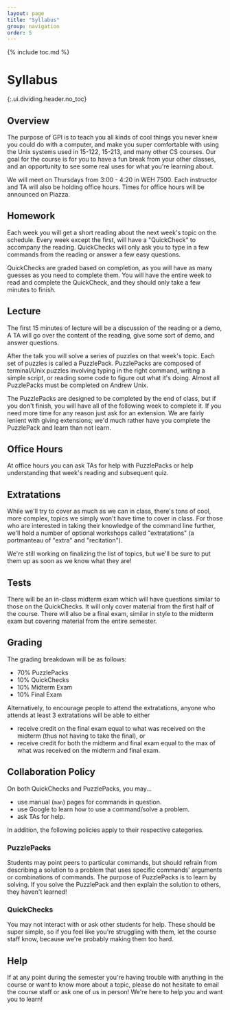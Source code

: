 ```yaml
---
layout: page
title: "Syllabus"
group: navigation
order: 5
---
```



{% include toc.md %}

# Syllabus
{:.ui.dividing.header.no_toc}

## Overview

The purpose of GPI is to teach you all kinds of cool things you never knew you
could do with a computer, and make you super comfortable with using the Unix
systems used in 15-122, 15-213, and many other CS courses. Our goal for the
course is for you to have a fun break from your other classes, and an
opportunity to see some real uses for what you're learning about.

We will meet on Thursdays from 3:00 - 4:20 in WEH 7500. Each instructor and TA
will also be holding office hours. Times for office hours will be announced on
Piazza.


## Homework

Each week you will get a short reading about the next week's topic on the
schedule. Every week except the first, will have a "QuickCheck" to accompany the
reading. QuickChecks will only ask you to type in a few commands from the
reading or answer a few easy questions.

QuickChecks are graded based on completion, as you will have as many guesses as
you need to complete them. You will have the entire week to read and complete
the QuickCheck, and they should only take a few minutes to finish.


## Lecture

The first 15 minutes of lecture will be a discussion of the reading or a demo,
A TA will go over the content of the reading, give some sort of demo, and answer
questions.

After the talk you will solve a series of puzzles on that week's topic. Each set
of puzzles is called a PuzzlePack. PuzzlePacks are composed of terminal/Unix
puzzles involving typing in the right command, writing a simple script, or
reading some code to figure out what it's doing. Almost all PuzzlePacks must be
completed on Andrew Unix.

The PuzzlePacks are designed to be completed by the end of class, but if you don't
finish, you will have all of the following week to complete it. If you need more
time for any reason just ask for an extension. We are fairly lenient with giving
extensions; we'd much rather have you complete the PuzzlePack and learn than not
learn.


## Office Hours

At office hours you can ask TAs for help with PuzzlePacks or help
understanding that week's reading and subsequent quiz.


## Extratations

While we'll try to cover as much as we can in class, there's tons of cool, more
complex, topics we simply won't have time to cover in class. For those who are
interested in taking their knowledge of the command line further, we'll hold a
number of optional workshops called "extratations" (a portmanteau of "extra" and
"recitation").

We're still working on finalizing the list of topics, but we'll be sure to put
them up as soon as we know what they are!


## Tests

There will be an in-class midterm exam which will have questions similar to
those on the QuickChecks. It will only cover material from the first half of the
course. There will also be a final exam, similar in style to the midterm exam
but covering material from the entire semester.


## Grading

The grading breakdown will be as follows:

- 70% PuzzlePacks
- 10% QuickChecks
- 10% Midterm Exam
- 10% Final Exam

Alternatively, to encourage people to attend the extratations, anyone who
attends at least 3 extratations will be able to either

- receive credit on the final exam equal to what was received on the midterm
  (thus not having to take the final), or
- receive credit for both the midterm and final exam equal to the max of what
  was received on the midterm and final exam.


## Collaboration Policy

On both QuickChecks and PuzzlePacks, you may...

- use manual (`man`) pages for commands in question.
- use Google to learn how to use a command/solve a problem.
- ask TAs for help.

In addition, the following policies apply to their respective categories.


### PuzzlePacks

Students may point peers to particular commands, but should refrain from
describing a solution to a problem that uses specific commands' arguments or
combinations of commands. The purpose of PuzzlePacks is to learn by solving. If
you solve the PuzzlePack and then explain the solution to others, they
haven't learned!


### QuickChecks

You may not interact with or ask other students for help. These should be super
simple, so if you feel like you're struggling with them, let the course staff
know, because we're probably making them too hard.


## Help

If at any point during the semester you're having trouble with anything in the
course or want to know more about a topic, please do not hesitate to email the
course staff or ask one of us in person! We're here to help you and want you to
learn!

